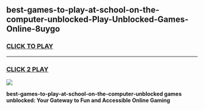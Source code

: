 
## best-games-to-play-at-school-on-the-computer-unblocked-Play-Unblocked-Games-Online-8uygo
<h3>
<a href="https://premium76.site?title=best-games-to-play-at-school-on-the-computer-unblocked&ref=25A">CLICK TO PLAY</a></h3>
<hr>

<h3>
<a href="https://premium76.site?title=best-games-to-play-at-school-on-the-computer-unblocked&ref=25A">CLICK 2 PLAY</a>
  
</h3>

<a href="https://premium76.site?title=best-games-to-play-at-school-on-the-computer-unblocked&ref=25A"><img src="https://clearcache.store/games.png"></a>


**best-games-to-play-at-school-on-the-computer-unblocked games unblocked: Your Gateway to Fun and Accessible Online Gaming**
